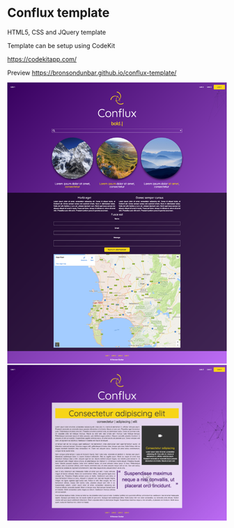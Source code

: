 # Conflux template

HTML5, CSS and JQuery template

Template can be setup using CodeKit

https://codekitapp.com/

Preview https://bronsondunbar.github.io/conflux-template/

<img src="https://github.com/bronsondunbar/conflux-template/blob/master/screenshot.png" />

<img src="https://github.com/bronsondunbar/conflux-template/blob/master/screenshot-2.png" />
